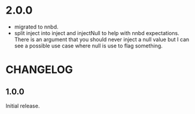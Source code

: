 # 2.0.0
- migrated to nnbd.
- split inject into inject and injectNull to help with nnbd expectations. There is an argument that you should never inject a null value but I can see a possible use case where null is use to flag something.

# CHANGELOG

## 1.0.0

Initial release.

